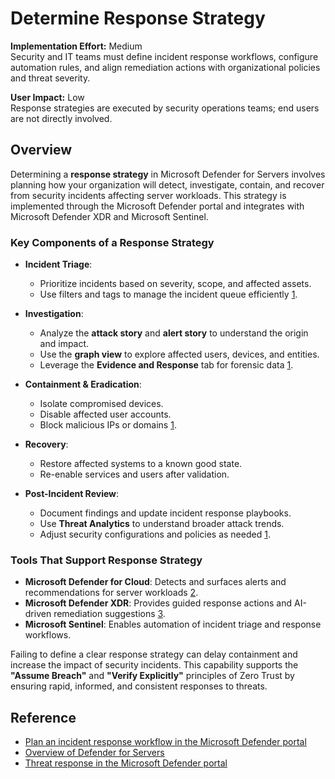 # Determine Response Strategy

**Implementation Effort:** Medium  
Security and IT teams must define incident response workflows, configure automation rules, and align remediation actions with organizational policies and threat severity.

**User Impact:** Low  
Response strategies are executed by security operations teams; end users are not directly involved.

## Overview

Determining a **response strategy** in Microsoft Defender for Servers involves planning how your organization will detect, investigate, contain, and recover from security incidents affecting server workloads. This strategy is implemented through the Microsoft Defender portal and integrates with Microsoft Defender XDR and Microsoft Sentinel.

### Key Components of a Response Strategy

- **Incident Triage**:
  - Prioritize incidents based on severity, scope, and affected assets.
  - Use filters and tags to manage the incident queue efficiently [1](https://learn.microsoft.com/en-us/unified-secops-platform/plan-incident-response).

- **Investigation**:
  - Analyze the **attack story** and **alert story** to understand the origin and impact.
  - Use the **graph view** to explore affected users, devices, and entities.
  - Leverage the **Evidence and Response** tab for forensic data [1](https://learn.microsoft.com/en-us/unified-secops-platform/plan-incident-response).

- **Containment & Eradication**:
  - Isolate compromised devices.
  - Disable affected user accounts.
  - Block malicious IPs or domains [1](https://learn.microsoft.com/en-us/unified-secops-platform/plan-incident-response).

- **Recovery**:
  - Restore affected systems to a known good state.
  - Re-enable services and users after validation.

- **Post-Incident Review**:
  - Document findings and update incident response playbooks.
  - Use **Threat Analytics** to understand broader attack trends.
  - Adjust security configurations and policies as needed [1](https://learn.microsoft.com/en-us/unified-secops-platform/plan-incident-response).

### Tools That Support Response Strategy

- **Microsoft Defender for Cloud**: Detects and surfaces alerts and recommendations for server workloads [2](https://learn.microsoft.com/en-us/azure/defender-for-cloud/defender-for-servers-overview).
- **Microsoft Defender XDR**: Provides guided response actions and AI-driven remediation suggestions [3](https://learn.microsoft.com/en-us/unified-secops-platform/respond-threats-overview).
- **Microsoft Sentinel**: Enables automation of incident triage and response workflows.

Failing to define a clear response strategy can delay containment and increase the impact of security incidents. This capability supports the **"Assume Breach"** and **"Verify Explicitly"** principles of Zero Trust by ensuring rapid, informed, and consistent responses to threats.

## Reference

- [Plan an incident response workflow in the Microsoft Defender portal](https://learn.microsoft.com/en-us/unified-secops-platform/plan-incident-response)  
- [Overview of Defender for Servers](https://learn.microsoft.com/en-us/azure/defender-for-cloud/defender-for-servers-overview)  
- [Threat response in the Microsoft Defender portal](https://learn.microsoft.com/en-us/unified-secops-platform/respond-threats-overview)
